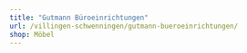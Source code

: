 ```yaml
---
title: "Gutmann Büroeinrichtungen"
url: /villingen-schwenningen/gutmann-bueroeinrichtungen/
shop: Möbel
---
```

